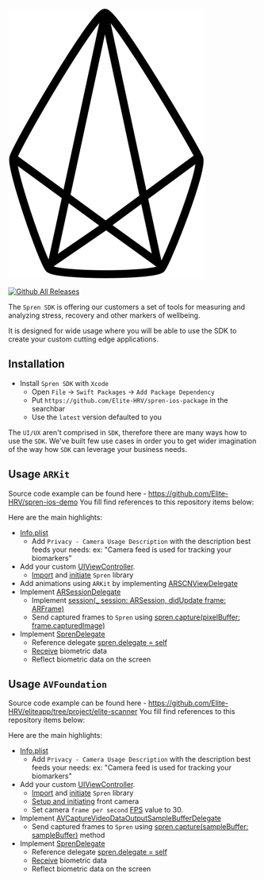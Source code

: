 ![Spren logo](spren.svg)


[![Github All Releases](https://img.shields.io/github/downloads/Elite-HRV/react-native-check-app-install/total.svg)]()

The `Spren SDK` is offering our customers a set of tools for measuring and analyzing stress, recovery and other markers of wellbeing.

It is designed for wide usage where you will be able to use the SDK to create your custom cutting edge applications.


**Installation**
---

- Install `Spren SDK` with `Xcode`
   + Open `File` &#8594; `Swift Packages` &#8594; `Add Package Dependency`
   + Put `https://github.com/Elite-HRV/spren-ios-package` in the searchbar
   + Use the `latest` version defaulted to you

The `UI/UX` aren't comprised in `SDK`, therefore there are many ways how to use the `SDK`.
We've built few use cases in order you to get wider imagination of the way how `SDK` can leverage your business needs.

**Usage** `ARKit`
---
Source code example can be found here - https://github.com/Elite-HRV/spren-ios-demo
You fill find references to this repository items below:

Here are the main highlights:

- [Info.plist](https://github.com/Elite-HRV/spren-ios-demo/blob/05a48441a9003d113555b3267268e37ea12436e5/EHRV/Info.plist)
    - Add `Privacy - Camera Usage Description` with the description best feeds your needs:
      ex: "Camera feed is used for tracking your biomarkers"
- Add your custom [UIViewController](https://github.com/Elite-HRV/spren-ios-demo/blob/05a48441a9003d113555b3267268e37ea12436e5/EHRV/Views/AR/ARViewController.swift).
    - [Import](https://github.com/Elite-HRV/spren-ios-demo/blob/05a48441a9003d113555b3267268e37ea12436e5/EHRV/Views/AR/ARViewController.swift#L11) and [initiate](https://github.com/Elite-HRV/spren-ios-demo/blob/05a48441a9003d113555b3267268e37ea12436e5/EHRV/Views/AR/ARViewController.swift#L16) `Spren` library
- Add animations using `ARKit` by implementing [ARSCNViewDelegate](https://github.com/Elite-HRV/spren-ios-demo/blob/05a48441a9003d113555b3267268e37ea12436e5/EHRV/Views/AR/ARViewController.swift#L13)
- Implement [ARSessionDelegate](https://github.com/Elite-HRV/spren-ios-demo/blob/05a48441a9003d113555b3267268e37ea12436e5/EHRV/Views/AR/ARViewController.swift#L13)
    - Implement [session(_ session: ARSession, didUpdate frame: ARFrame)](https://github.com/Elite-HRV/spren-ios-demo/blob/05a48441a9003d113555b3267268e37ea12436e5/EHRV/Views/AR/ARViewController.swift#L134)
    - Send captured frames to `Spren` using [spren.capture(pixelBuffer: frame.capturedImage)](https://github.com/Elite-HRV/spren-ios-demo/blob/05a48441a9003d113555b3267268e37ea12436e5/EHRV/Views/AR/ARViewController.swift#L135)
- Implement [SprenDelegate](https://github.com/Elite-HRV/spren-ios-demo/blob/05a48441a9003d113555b3267268e37ea12436e5/EHRV/Views/EHRCustomGraphView%2BSprenDelegate.swift#L11)
    - Reference delegate [spren.delegate = self](https://github.com/Elite-HRV/spren-ios-demo/blob/05a48441a9003d113555b3267268e37ea12436e5/EHRV/Views/EHRCustomGraphView.swift#L39)
    - [Receive](https://github.com/Elite-HRV/spren-ios-demo/blob/05a48441a9003d113555b3267268e37ea12436e5/EHRV/Views/EHRCustomGraphView%2BSprenDelegate.swift#L12-#L20) biometric data
    - Reflect biometric data on the screen

**Usage** `AVFoundation`
---
Source code example can be found here - https://github.com/Elite-HRV/eliteapp/tree/project/elite-scanner
You fill find references to this repository items below:

Here are the main highlights:

- [Info.plist](https://www.google.com/CameraController)
    - Add `Privacy - Camera Usage Description` with the description best feeds your needs:
        ex: "Camera feed is used for tracking your biomarkers"
- Add your custom [UIViewController](https://www.google.com/CameraController).
    - [Import]() and [initiate]() `Spren` library
    - [Setup and initiating]() front camera
    - Set camera `frame per second` [FPS](https://www.google.com/CameraController) value to 30.
- Implement [AVCaptureVideoDataOutputSampleBufferDelegate]()
    - Send captured frames to `Spren` using [spren.capture(sampleBuffer: sampleBuffer)]() method
- Implement [SprenDelegate]()
    - Reference delegate [spren.delegate = self]()
    - [Receive]() biometric data
    - Reflect biometric data on the screen